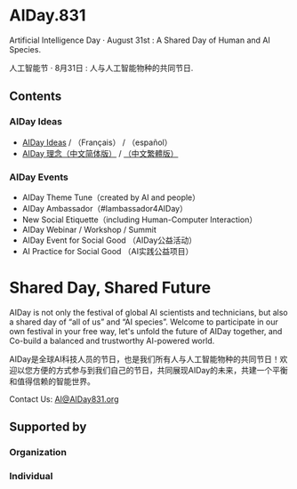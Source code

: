 # AIDay.831
Artificial Intelligence Day · August 31st :  A Shared Day of Human and AI Species.

人工智能节 · 8月31日 :  人与人工智能物种的共同节日.

## Contents

### AIDay Ideas
<ul>
<li><a href="/AIDay.Ideas_EN.md">AIDay Ideas</a>  / （Français） / （español）</li>
<li><a href="/AIDay.Ideas_CHS.md">AIDay 理念（中文简体版）</a> / <a href="/AIDay.Ideas_CHT.md">（中文繁體版）</a></li>
</ul>

### AIDay Events

<ul>
<li>AIDay Theme Tune（created by AI and people）</li>
<li>AIDay Ambassador（#Iambassador4AIDay）</li>
<li>New Social Etiquette（including Human-Computer Interaction）</li>
<li>AIDay Webinar / Workshop / Summit</li>
<li>AIDay Event for Social Good （AIDay公益活动）</li>
<li>AI Practice for Social Good （AI实践公益项目）</li>
</ul>

# Shared Day, Shared Future

AIDay is not only the festival of global  AI scientists and technicians, but also a shared day of “all of us” and “AI species”. 
Welcome to participate in our own festival in your free way, let's unfold the future of AIDay together, and Co-build a balanced and trustworthy AI-powered world. 

AIDay是全球AI科技人员的节日，也是我们所有人与人工智能物种的共同节日！欢迎以您方便的方式参与到我们自己的节日，共同展现AIDay的未来，共建一个平衡和值得信赖的智能世界。
 
Contact Us: AI@AIDay831.org

## Supported by

### Organization

### Individual
